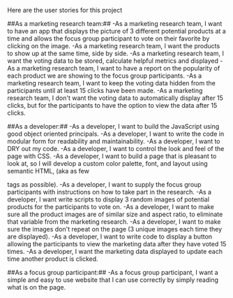 Here are the user stories for this project

##As a marketing research team:##
-As a marketing research team, I want to have an app that displays the picture of 3 different potential products at a time and allows the focus group participant to vote on their favorite by clicking on the image.
-As a marketing research team, I want the products to show up at the same time, side by side.
-As a marketing research team, I want the voting data to be stored, calculate helpful metrics and displayed
-As a marketing research team, I want to have a report on the popularity of each product we are showing to the focus group participants.
-As a marketing research team, I want to keep the voting data hidden from the participants until at least 15 clicks have been made.
-As a marketing research team, I don't want the voting data to automatically display after 15 clicks, but for the participants to have the option to view the data after 15 clicks.

##As a developer:##
-As a developer, I want to build the JavaScript using good object oriented principals.
-As a developer, I want to write the code in modular form for readability and maintainability.
-As a developer, I want to DRY out my code.
-As a developer, I want to control the look and feel of the page with CSS.
-As a developer, I want to build a page that is pleasant to look at, so I will develop a custom color palette, font, and layout using semantic HTML, (aka as few <div> tags as possible).
-As a developer, I want to supply the focus group participants with instructions on how to take part in the research.
-As a developer, I want write scripts to display 3 random images of potential products for the participants to vote on.
-As a developer, I want to make sure all the product images are of similar size and aspect ratio, to eliminate that variable from the marketing research.
-As a developer, I want to make sure the images don't repeat on the page (3 unique images each time they are displayed).
-As a developer, I want to write code to display a button allowing the participants to view the marketing data after they have voted 15 times.
-As a developer, I want the marketing data displayed to update each time another product is clicked.


##As a focus group participant:##
-As a focus group participant, I want a simple and easy to use website that I can use correctly by simply reading what is on the page.
